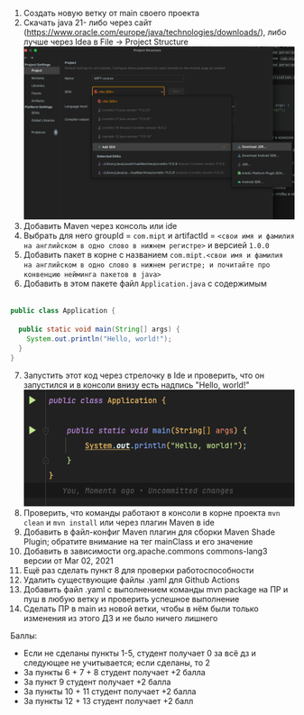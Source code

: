 1) Создать новую ветку от main своего проекта
2) Скачать java 21- либо через сайт (https://www.oracle.com/europe/java/technologies/downloads/), либо лучше через Idea в File -> Project Structure
   ![java 21 download](../img/download-java.png)
3) Добавить Maven через консоль или ide
4) Выбрать для него  groupId = `com.mipt` и artifactId = `<свои имя и фамилия на английском в одно слово в нижнем регистре>` и версией `1.0.0`
5) Добавить пакет в корне с названием `com.mipt.<свои имя и фамилия на английском в одно слово в нижнем регистре; и почитайте про конвенцию нейминга пакетов в java>`
6) Добавить в этом пакете файл `Application.java` с содержимым

```java

public class Application { 

  public static void main(String[] args) { 
    System.out.println("Hello, world!");   
  } 
}

```
7) Запустить этот код через стрелочку в Ide и проверить, что он запустился и в консоли внизу есть надпись "Hello, world!"
   ![run](../img/run-application.png)
8) Проверить, что команды работают в консоли в корне проекта `mvn clean` и `mvn install` или через плагин Maven в ide 
9) Добавить в файл-конфиг Maven плагин для сборки Maven Shade Plugin; обратите внимание на тег mainClass и его значение 
10) Добавить в зависимости org.apache.commons commons-lang3  версии от Mar 02, 2021 
11) Ещё раз сделать пункт 8 для проверки работоспособности 
12) Удалить существующие файлы .yaml для Github Actions 
13) Добавить файл .yaml с выполнением команды mvn package на ПР и пуш в любую ветку и проверить успешное выполнение 
14) Сделать ПР в main из новой ветки, чтобы в нём были только изменения из этого ДЗ и не было ничего лишнего

Баллы:
- Если не сделаны пункты 1-5, студент получает 0 за всё дз и следующее не учитывается; если сделаны, то 2
- За пункты 6 + 7 + 8 студент получает +2 балла  
- За пункт 9 студент получает +2 балла  
- За пункты 10 + 11 студент получает +2 балла 
- За пункты 12 + 13 студент получает +2 балл

